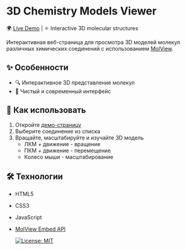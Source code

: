 # 3D Chemistry Models Viewer

🌍 [Live Demo](https://hasanovdoc.github.io/chemistry-model3d/) | ⚛️ Interactive 3D molecular structures

Интерактивная веб-страница для просмотра 3D моделей молекул различных химических соединений с использованием [MolView](https://embed.molview.org/).

## ✨ Особенности

- 🔍 Интерактивное 3D представление молекул
- 🎨 Чистый и современный интерфейс

## 🚀 Как использовать

1. Откройте [демо-страницу](https://hasanovdoc.github.io/chemistry-model3d/)
2. Выберите соединение из списка
3. Вращайте, масштабируйте и изучайте 3D модель
   - ЛКМ + движение - вращение
   - ПКМ + движение - перемещение
   - Колесо мыши - масштабирование

## 🛠 Технологии

- HTML5
- CSS3
- JavaScript
- [MolView Embed API](https://embed.molview.org/)

  [![License: MIT](https://img.shields.io/badge/License-MIT-yellow.svg)](https://opensource.org/licenses/MIT)
